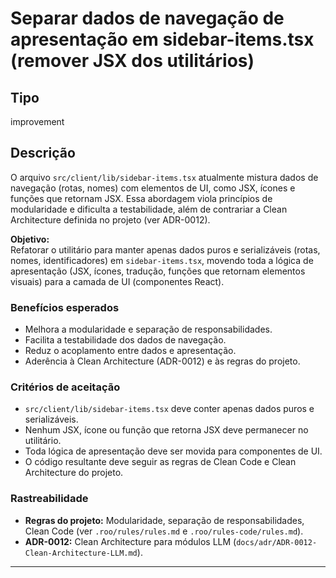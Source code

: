 # Separar dados de navegação de apresentação em sidebar-items.tsx (remover JSX dos utilitários)

## Tipo

improvement

## Descrição

O arquivo `src/client/lib/sidebar-items.tsx` atualmente mistura dados de navegação (rotas, nomes) com elementos de UI, como JSX, ícones e funções que retornam JSX. Essa abordagem viola princípios de modularidade e dificulta a testabilidade, além de contrariar a Clean Architecture definida no projeto (ver ADR-0012).

**Objetivo:**  
Refatorar o utilitário para manter apenas dados puros e serializáveis (rotas, nomes, identificadores) em `sidebar-items.tsx`, movendo toda a lógica de apresentação (JSX, ícones, tradução, funções que retornam elementos visuais) para a camada de UI (componentes React).

### Benefícios esperados

- Melhora a modularidade e separação de responsabilidades.
- Facilita a testabilidade dos dados de navegação.
- Reduz o acoplamento entre dados e apresentação.
- Aderência à Clean Architecture (ADR-0012) e às regras do projeto.

### Critérios de aceitação

- `src/client/lib/sidebar-items.tsx` deve conter apenas dados puros e serializáveis.
- Nenhum JSX, ícone ou função que retorna JSX deve permanecer no utilitário.
- Toda lógica de apresentação deve ser movida para componentes de UI.
- O código resultante deve seguir as regras de Clean Code e Clean Architecture do projeto.

### Rastreabilidade

- **Regras do projeto:** Modularidade, separação de responsabilidades, Clean Code (ver `.roo/rules/rules.md` e `.roo/rules-code/rules.md`).
- **ADR-0012:** Clean Architecture para módulos LLM (`docs/adr/ADR-0012-Clean-Architecture-LLM.md`).

---